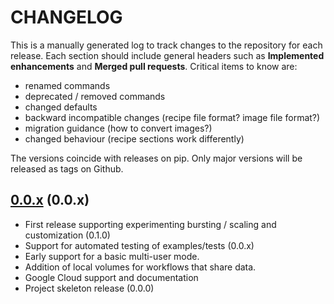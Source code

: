 # CHANGELOG

This is a manually generated log to track changes to the repository for each release.
Each section should include general headers such as **Implemented enhancements**
and **Merged pull requests**. Critical items to know are:

 - renamed commands
 - deprecated / removed commands
 - changed defaults
 - backward incompatible changes (recipe file format? image file format?)
 - migration guidance (how to convert images?)
 - changed behaviour (recipe sections work differently)

The versions coincide with releases on pip. Only major versions will be released as tags on Github.

## [0.0.x](https://github.com/flux-framework/flux-operator/tree/main) (0.0.x)
 - First release supporting experimenting bursting / scaling and customization (0.1.0)
 - Support for automated testing of examples/tests (0.0.x)
  - Early support for a basic multi-user mode.
  - Addition of local volumes for workflows that share data.
  - Google Cloud support and documentation
 - Project skeleton release (0.0.0)
